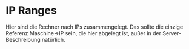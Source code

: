 # IP Ranges
Hier sind die Rechner nach IPs zusammengelegt.
Das sollte die einzige Referenz Maschine->IP sein, die hier abgelegt ist, außer in der Server-Beschreibung natürlich.
